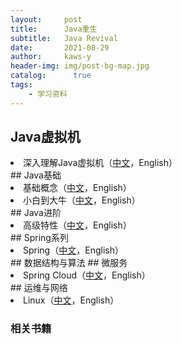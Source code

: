 ```yaml
---
layout:     post
title:      Java重生
subtitle:   Java Revival
date:       2021-08-29
author:     kaws-y
header-img: img/post-bg-map.jpg
catalog: 	  true
tags:
    - 学习资料
---
```


## Java虚拟机
<li>深入理解Java虚拟机（<a href="{{site.baseurl}}/files/深入理解Java虚拟机（第二版-带目录）.pdf">中文</a>，English）</li>
## Java基础
<li>基础概念（<a href="{{site.baseurl}}/files/【高清电子版】Java基础概念.pdf">中文</a>，English）</li>
<li>小白到大牛（<a href="{{site.baseurl}}/files/【高清电子版】Java从小白到大牛精简版.pdf">中文</a>，English）</li>
## Java进阶
<li>高级特性（<a href="{{site.baseurl}}/files/白话机器学习算法.pdf">中文</a>，English）</li>
## Spring系列
<li>Spring（<a href="{{site.baseurl}}/files/白话机器学习算法.pdf">中文</a>，English）</li>
## 数据结构与算法
## 微服务
<li>Spring Cloud（<a href="{{site.baseurl}}/files/白话机器学习算法.pdf">中文</a>，English）</li>
## 运维与网络
<li>Linux（<a href="{{site.baseurl}}/files/白话机器学习算法.pdf">中文</a>，English）</li>



### 相关书籍


